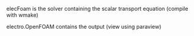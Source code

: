 elecFoam is the solver containing the scalar transport equation (compile with wmake)

electro.OpenFOAM contains the output (view using paraview)

